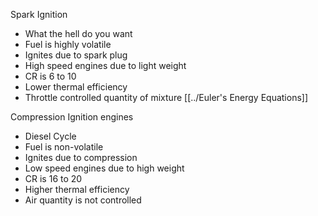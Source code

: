 Spark Ignition
- What the hell do you want
- Fuel is highly volatile
- Ignites due to spark plug
- High speed engines due to light weight
- CR is 6 to 10
- Lower thermal efficiency
- Throttle controlled quantity of mixture
[[../Euler's Energy Equations]]

Compression Ignition engines
- Diesel Cycle
- Fuel is non-volatile
- Ignites due to compression
- Low speed engines due to high weight
- CR is 16 to 20
- Higher thermal efficiency
- Air quantity is not controlled